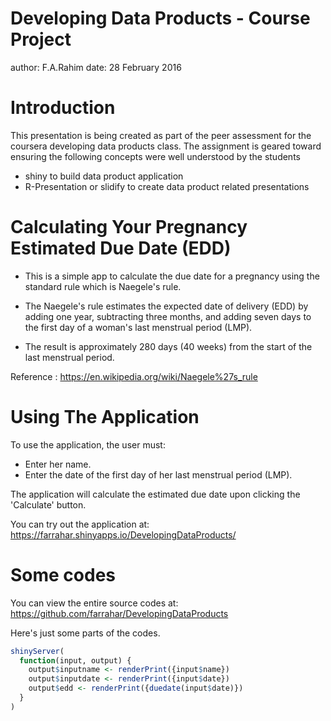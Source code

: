 Developing Data Products - Course Project
========================================================
author: F.A.Rahim
date: 28 February 2016

Introduction
========================================================

This presentation is being created as part of the peer assessment for the coursera developing data products class. The assignment is geared toward ensuring the following concepts were well understood by the students

- shiny to build data product application
- R-Presentation or slidify to create data product related presentations

Calculating Your Pregnancy Estimated Due Date (EDD)
========================================================

- This is a simple app to calculate the due date for a pregnancy using the standard rule which is Naegele's rule. 

- The Naegele's rule estimates the expected date of delivery (EDD) by adding one year, subtracting three months, and adding seven days to the first day of a woman's last menstrual period (LMP).

- The result is approximately 280 days (40 weeks) from the start of the last menstrual period.

Reference : <https://en.wikipedia.org/wiki/Naegele%27s_rule>

Using The Application
========================================================

To use the application, the user must:

- Enter her name.
- Enter the date of the first day of her last menstrual period (LMP).

The application will calculate the estimated due date upon clicking the 'Calculate' button.

You can try out the application at: <https://farrahar.shinyapps.io/DevelopingDataProducts/> 

Some codes
========================================================

You can view the entire source codes at: <https://github.com/farrahar/DevelopingDataProducts>

Here's just some parts of the codes.


```r
shinyServer(
  function(input, output) {
    output$inputname <- renderPrint({input$name})
    output$inputdate <- renderPrint({input$date})
    output$edd <- renderPrint({duedate(input$date)})
  }
)
```
